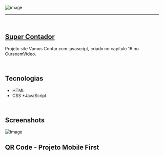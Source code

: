 ![image](https://user-images.githubusercontent.com/106173624/218266942-66133f9c-7000-4ef9-a5c9-c6612c456c85.png)


<hr>
<br/>

## [Super Contador]()

Projeto site Vamos Contar com javascript, criado no capítulo 16 no CursoemVideo.

<br/>

## Tecnologias
* HTML
* CSS
*JavaScript

<br/>

## Screenshots
![image](https://user-images.githubusercontent.com/106173624/218267036-3428d15b-08ad-4e4b-bad0-1e51842dc890.png)


## QR Code - Projeto Mobile First
